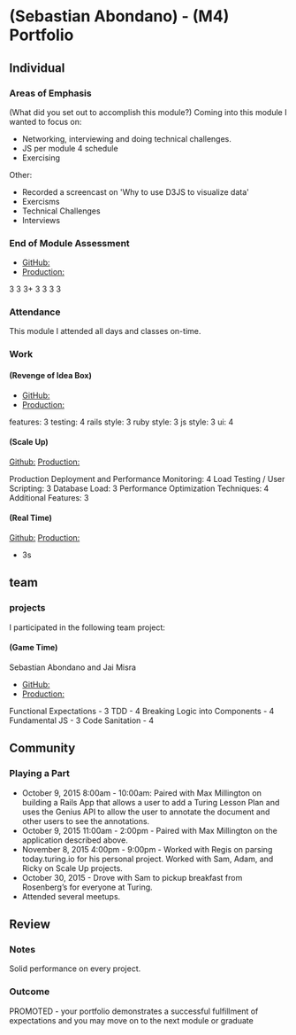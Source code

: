 # (Sebastian Abondano) - (M4) Portfolio

## Individual

### Areas of Emphasis

(What did you set out to accomplish this module?)
Coming into this module I wanted to focus on:
* Networking, interviewing and doing technical challenges.
* JS per module 4 schedule
* Exercising

Other:
* Recorded a screencast on 'Why to use D3JS to visualize data'
* Exercisms
* Technical Challenges
* Interviews

### End of Module Assessment

* [GitHub:](https://https://github.com/sabondano/spinboard)
* [Production:](https://limitless-coast-3206.herokuapp.com)

3
3
3+
3
3
3
3

### Attendance

This module I attended all days and classes on-time.

### Work

#### (Revenge of Idea Box)

* [GitHub:](https://github.com/sabondano/revenge_of_idea_box)
* [Production:](http://peaceful-temple-8820.herokuapp.com/)

features: 3
testing: 4
rails style: 3
ruby style: 3
js style: 3
ui: 4

#### (Scale Up)

[Github:](https://github.com/sabondano/keevah)
[Production:](http://protected-inlet-4900.herokuapp.com)

Production Deployment and Performance Monitoring: 4
Load Testing / User Scripting: 3
Database Load: 3
Performance Optimization Techniques: 4
Additional Features: 3

#### (Real Time)

[Github:](https://github.com/sabondano/crowdsource)
[Production:](https://still-sierra-2290.herokuapp.com/)

- 3s

## team

### projects

I participated in the following team project:

#### (Game Time)

Sebastian Abondano and Jai Misra

* [GitHub:](https://github.com/sabondano/2048)
* [Production:](http://sabondano.github.io/2048)

Functional Expectations - 3
TDD - 4
Breaking Logic into Components - 4
Fundamental JS - 3
Code Sanitation - 4

## Community

### Playing a Part

* October 9, 2015 8:00am - 10:00am: Paired with Max Millington on building a Rails App that allows a user to add a Turing Lesson Plan and uses the Genius API to allow the user to annotate the document and other users to see the annotations.
* October 9, 2015 11:00am - 2:00pm - Paired with Max Millington on the application described above.
* November 8, 2015 4:00pm - 9:00pm - Worked with Regis on parsing today.turing.io for his personal project. Worked with Sam, Adam, and Ricky on Scale Up projects.
* October 30, 2015 - Drove with Sam to pickup breakfast from Rosenberg’s for everyone at Turing.
* Attended several meetups.

## Review

### Notes

Solid performance on every project.

### Outcome

PROMOTED - your portfolio demonstrates a successful fulfillment of expectations and you may move on to the next module or graduate
